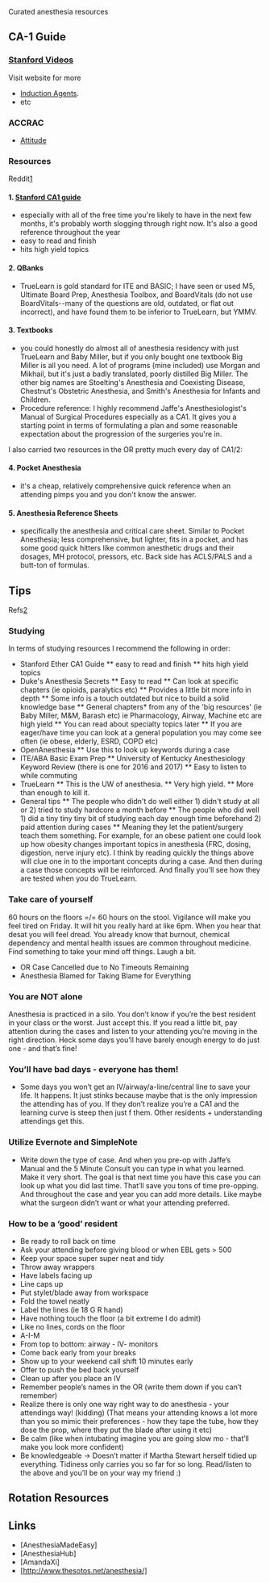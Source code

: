 Curated anesthesia resources


## CA-1 Guide
### [Stanford Videos](https://anesthesiaill.wpengine.com/portfolio/)
Visit website for more
* [Induction Agents](http://player.vimeo.com/video/32124258).
* etc
### ACCRAC
- [Attitude](http://accrac.com/episode-177-how-to-be-a-star-resident/)
### Resources 
Reddit[1][1]

#### 1. [Stanford CA1 guide](http://ether.stanford.edu/ca1_new/)
* especially with all of the free time you're likely to have in the next few months, it's probably worth slogging through right now. It's also a good reference throughout the year
* easy to read and finish
* hits high yield topics

#### 2. QBanks
* TrueLearn is gold standard for ITE and BASIC; I have seen or used M5, Ultimate Board Prep, Anesthesia Toolbox, and BoardVitals (do not use BoardVitals--many of the questions are old, outdated, or flat out incorrect), and have found them to be inferior to TrueLearn, but YMMV.

#### 3. Textbooks
* you could honestly do almost all of anesthesia residency with just TrueLearn and Baby Miller, but if you only bought one textbook Big Miller is all you need. A lot of programs (mine included) use Morgan and Mikhail, but it's just a badly translated, poorly distilled Big Miller. The other big names are Stoelting's Anesthesia and Coexisting Disease, Chestnut's Obstetric Anesthesia, and Smith's Anesthesia for Infants and Children.
* Procedure reference: I highly recommend Jaffe's Anesthesiologist's Manual of Surgical Procedures especially as a CA1. It gives you a starting point in terms of formulating a plan and some reasonable expectation about the progression of the surgeries you're in.

I also carried two resources in the OR pretty much every day of CA1/2:
#### 4. Pocket Anesthesia
* it's a cheap, relatively comprehensive quick reference when an attending pimps you and you don't know the answer.

#### 5. Anesthesia Reference Sheets
* specifically the anesthesia and critical care sheet. Similar to Pocket Anesthesia; less comprehensive, but lighter, fits in a pocket, and has some good quick hitters like common anesthetic drugs and their dosages, MH protocol, pressors, etc. Back side has ACLS/PALS and a butt-ton of formulas.

## Tips
Refs[2][2]
### Studying
In terms of studying resources I recommend the following in order:
* Stanford Ether CA1 Guide
** easy to read and finish
** hits high yield topics
* Duke's Anesthesia Secrets
** Easy to read
** Can look at specific chapters (ie opioids, paralytics etc)
** Provides a little bit more info in depth
** Some info is a touch outdated but nice to build a solid knowledge base
** General chapters* from any of the 'big resources' (ie Baby Miller, M&M, Barash etc) ie Pharmacology, Airway, Machine etc are high yield
** You can read about specialty topics later
** If you are eager/have time you can look at a general population you may come see often (ie obese, elderly, ESRD, COPD etc)
* OpenAnesthesia
** Use this to look up keywords during a case
* ITE/ABA Basic Exam Prep
** University of Kentucky Anesthesiology Keyword Review (there is one for 2016 and 2017)
** Easy to listen to while commuting
* TrueLearn
** This is the UW of anesthesia.
** Very high yield.
** More than enough to kill it.
* General tips
** The people who didn't do well either 1) didn't study at all or 2) tried to study hardcore a month before
** The people who did well 1) did a tiny tiny tiny bit of studying each day enough time beforehand 2) paid attention during cases
** Meaning they let the patient/surgery teach them something. For example, for an obese patient one could look up how obesity changes important topics in anesthesia (FRC, dosing, digestion, nerve injury etc). I think by reading quickly the things above will clue one in to the important concepts during a case. And then during a case those concepts will be reinforced. And finally you’ll see how they are tested when you do TrueLearn.

### Take care of yourself
60 hours on the floors =/= 60 hours on the stool. Vigilance will make you feel tired on Friday. It will hit you really hard at like 6pm. When you hear that desat you will feel dread. You already know that burnout, chemical dependency and mental health issues are common throughout medicine. Find something to take your mind off things. Laugh a bit.
* OR Case Cancelled due to No Timeouts Remaining
* Anesthesia Blamed for Taking Blame for Everything

### You are NOT alone
Anesthesia is practiced in a silo. You don’t know if you’re the best resident in your class or the worst. Just accept this. If you read a little bit, pay attention during the cases and listen to your attending you’re moving in the right direction. Heck some days you’ll have barely enough energy to do just one - and that’s fine!

### You’ll have bad days - everyone has them!
* Some days you won’t get an IV/airway/a-line/central line to save your life. It happens. It just stinks because maybe that is the only impression the attending has of you. If they don’t realize you’re a CA1 and the learning curve is steep then just f them. Other residents + understanding attendings get this.

### Utilize Evernote and SimpleNote
* Write down the type of case. And when you pre-op with Jaffe’s Manual and the 5 Minute Consult you can type in what you learned. Make it very short. The goal is that next time you have this case you can look up what you did last time. That’ll save you tons of time pre-opping. And throughout the case and year you can add more details. Like maybe what the surgeon didn’t want or what your attending preferred.

### How to be a ‘good’ resident
* Be ready to roll back on time
* Ask your attending before giving blood or when EBL gets > 500
* Keep your space super super neat and tidy
* Throw away wrappers
* Have labels facing up
* Line caps up
* Put stylet/blade away from workspace
* Fold the towel neatly
* Label the lines (ie 18 G R hand)
* Have nothing touch the floor (a bit extreme I do admit)
* Like no lines, cords on the floor
* A-I-M
* From top to bottom: airway - IV- monitors
* Come back early from your breaks
* Show up to your weekend call shift 10 minutes early
* Offer to push the bed back yourself
* Clean up after you place an IV
* Remember people’s names in the OR (write them down if you can’t remember)
* Realize there is only one way right way to do anesthesia - your attendings way! (kidding) (That means your attending knows a lot more than you so mimic their preferences - how they tape the tube, how they dose the prop, where they put the blade after using it etc)
* Be calm (like when intubating imagine you are going slow mo - that’ll make you look more confident)
* Be knowledgeable -> Doesn’t matter if Martha Stewart herself tidied up everything. Tidiness only carries you so far for so long. Read/listen to the above and you’ll be on your way my friend :)

## Rotation Resources 

## Links
- [AnesthesiaMadeEasy]
- [AnesthesiaHub]
- [AmandaXi]
- [http://www.thesotos.net/anesthesia/]

[1]:https://www.reddit.com/r/anesthesiology/comments/98846z/ca1_guide
[2]:https://www.reddit.com/r/anesthesiology/comments/g7o1g4/study_resources_during_residency/
